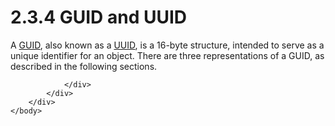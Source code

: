 <html dir="LTR" xmlns:mshelp="http://msdn.microsoft.com/mshelp" xmlns:ddue="http://ddue.schemas.microsoft.com/authoring/2003/5" xmlns:xlink="http://www.w3.org/1999/xlink" xmlns:tool="http://www.microsoft.com/tooltip">
    <head>
        <meta http-equiv="Content-Type" content="text/html; CHARSET=utf-8"></meta>
        <meta name="save" content="history"></meta>
        <title>2.3.4 GUID and UUID</title>
        <xml>
            <mshelp:toctitle title="2.3.4 GUID and UUID"></mshelp:toctitle>
            <mshelp:rltitle title="[MS-DTYP]: GUID and UUID"></mshelp:rltitle>
            <mshelp:keyword index="A" term="4926e530-816e-41c2-b251-ec5c7aca018a"></mshelp:keyword>
            <mshelp:attr name="DCSext.ContentType" value="open specification"></mshelp:attr>
            <mshelp:attr name="AssetID" value="4926e530-816e-41c2-b251-ec5c7aca018a"></mshelp:attr>
            <mshelp:attr name="TopicType" value="kbRef"></mshelp:attr>
            <mshelp:attr name="DCSext.Title" value="[MS-DTYP]: GUID and UUID" />
        </xml>
    </head>
    <body>
        <div id="header">
            <h1 class="heading">2.3.4 GUID and UUID</h1>
        </div>
        <div id="mainSection">
            <div id="mainBody">
                <div id="allHistory" class="saveHistory"></div>
                <div id="sectionSection0" class="section" name="collapseableSection">
                    

<p>A <a href="a66edeb1-52a0-4d64-a93b-2f5c833d7d92.html#gt_f49694cc-c350-462d-ab8e-816f0103c6c1">GUID</a>,
also known as a <a href="a66edeb1-52a0-4d64-a93b-2f5c833d7d92.html#gt_c4813fc3-b2e5-4aa3-bde7-421d950d68d3">UUID</a>, is
a 16-byte structure, intended to serve as a unique identifier for an object.
There are three representations of a GUID, as described in the following
sections.</p>


                </div>
            </div>
        </div>
    </body>
</html>